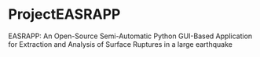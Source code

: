 # ProjectEASRAPP
EASRAPP: An Open-Source Semi-Automatic Python GUI-Based Application for Extraction and Analysis of Surface Ruptures in a large earthquake
